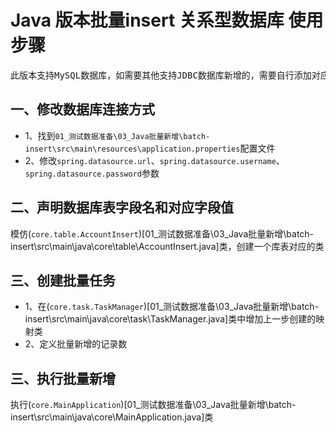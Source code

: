 # Java 版本批量insert 关系型数据库 使用步骤
<pre>此版本支持MySQL数据库，如需要其他支持JDBC数据库新增的，需要自行添加对应JDBC驱动</pre>

## 一、修改数据库连接方式
- 1、找到```01_测试数据准备\03_Java批量新增\batch-insert\src\main\resources\application.properties```配置文件
- 2、修改```spring.datasource.url```、```spring.datasource.username```、```spring.datasource.password```参数

## 二、声明数据库表字段名和对应字段值
模仿(```core.table.AccountInsert```)[01_测试数据准备\03_Java批量新增\batch-insert\src\main\java\core\table\AccountInsert.java]类，创建一个库表对应的类

## 三、创建批量任务
- 1、在(```core.task.TaskManager```)[01_测试数据准备\03_Java批量新增\batch-insert\src\main\java\core\task\TaskManager.java]类中增加上一步创建的映射类
- 2、定义批量新增的记录数

## 三、执行批量新增
执行(```core.MainApplication```)[01_测试数据准备\03_Java批量新增\batch-insert\src\main\java\core\MainApplication.java]类

